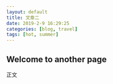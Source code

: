 ```yaml
---
layout: default
title: 文章二
date: 2019-2-9 16:29:25
categories: [blog, travel]
tags: [hot, summer]
---
```


## Welcome to another page

正文
